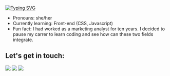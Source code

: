 <a href="https://git.io/typing-svg"><img src="https://readme-typing-svg.herokuapp.com?font=Fira+Code&weight=300&size=30&pause=1000&random=false&width=435&lines=Hi%2C+I'm+Priscila!" alt="Typing SVG" /></a>

- Pronouns: she/her
- Currently learning: Front-end (CSS, Javascript)
- Fun fact: I had worked as a marketing analyst for ten years. I decided to pause my carrer to learn coding and see how can these two fields integrate.

<h2>Let's get in touch:  </h2>

<div> 
 <a href="https://api.whatsapp.com/send?phone=5534984046783&text=Ol%C3%A1!%20" target="_blank"><img src="https://img.shields.io/badge/WhatsApp-25D366?style=for-the-badge&logo=whatsapp&logoColor=white" target="_blank"></a> 
  <a href = "mailto:costapriscilam@gmail.com"><img src="https://img.shields.io/badge/-Gmail-%23333?style=for-the-badge&logo=gmail&logoColor=white" target="_blank"></a>
  <a href="https://www.linkedin.com/in/costapriscilam/" target="_blank"><img src="https://img.shields.io/badge/-LinkedIn-%230077B5?style=for-the-badge&logo=linkedin&logoColor=white" target="_blank"></a> 
</div>

